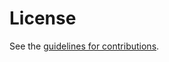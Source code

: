 # License

See the
[guidelines for contributions](https://github.com/SpencerDawkins/moq-live-media-considerations/blob/main/CONTRIBUTING.md).
